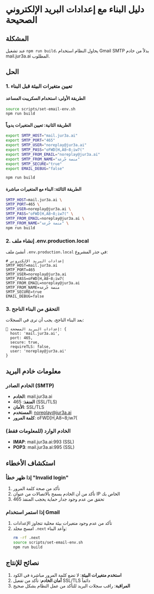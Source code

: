 # دليل البناء مع إعدادات البريد الإلكتروني الصحيحة

## المشكلة
عند تشغيل `npm run build`، يحاول النظام استخدام Gmail SMTP بدلاً من خادم mail.jur3a.ai المطلوب.

## الحل

### 1. تعيين متغيرات البيئة قبل البناء

#### الطريقة الأولى: استخدام السكريبت المساعد
```bash
source scripts/set-email-env.sh
npm run build
```

#### الطريقة الثانية: تعيين المتغيرات يدوياً
```bash
export SMTP_HOST="mail.jur3a.ai"
export SMTP_PORT="465"
export SMTP_USER="noreplay@jur3a.ai"
export SMTP_PASS="oFWD[H,A8~8;iw7("
export SMTP_FROM_EMAIL="noreplay@jur3a.ai"
export SMTP_FROM_NAME="منصة جُرعة"
export SMTP_SECURE="true"
export EMAIL_DEBUG="false"

npm run build
```

#### الطريقة الثالثة: البناء مع المتغيرات مباشرة
```bash
SMTP_HOST=mail.jur3a.ai \
SMTP_PORT=465 \
SMTP_USER=noreplay@jur3a.ai \
SMTP_PASS="oFWD[H,A8~8;iw7(" \
SMTP_FROM_EMAIL=noreplay@jur3a.ai \
SMTP_FROM_NAME="منصة جُرعة" \
npm run build
```

### 2. إنشاء ملف .env.production.local
أنشئ ملف `.env.production.local` في جذر المشروع:

```env
# إعدادات البريد الإلكتروني
SMTP_HOST=mail.jur3a.ai
SMTP_PORT=465
SMTP_USER=noreplay@jur3a.ai
SMTP_PASS=oFWD[H,A8~8;iw7(
SMTP_FROM_EMAIL=noreplay@jur3a.ai
SMTP_FROM_NAME=منصة جُرعة
SMTP_SECURE=true
EMAIL_DEBUG=false
```

### 3. التحقق من البناء الناجح
بعد البناء الناجح، يجب أن ترى في السجلات:
```
📧 إعدادات البريد المصححة: {
  host: 'mail.jur3a.ai',
  port: 465,
  secure: true,
  requireTLS: false,
  user: 'noreplay@jur3a.ai'
}
```

## معلومات خادم البريد

### الخادم الصادر (SMTP)
- **الخادم**: mail.jur3a.ai
- **المنفذ**: 465 (SSL/TLS)
- **الأمان**: SSL/TLS
- **المستخدم**: noreplay@jur3a.ai
- **كلمة المرور**: oFWD[H,A8~8;iw7(

### الخادم الوارد (للمعلومات فقط)
- **IMAP**: mail.jur3a.ai:993 (SSL)
- **POP3**: mail.jur3a.ai:995 (SSL)

## استكشاف الأخطاء

### إذا ظهر خطأ "Invalid login"
1. تأكد من صحة كلمة المرور
2. تأكد من أن الخادم يسمح بالاتصالات من عنوان IP الخاص بك
3. تحقق من عدم وجود جدار حماية يحجب المنفذ 465

### إذا استمر استخدام Gmail
1. تأكد من عدم وجود متغيرات بيئة محلية تتجاوز الإعدادات
2. امسح مجلد `.next` وأعد البناء:
   ```bash
   rm -rf .next
   source scripts/set-email-env.sh
   npm run build
   ```

## نصائح للإنتاج

1. **استخدم متغيرات البيئة**: لا تضع كلمة المرور مباشرة في الكود
2. **أمان الخادم**: تأكد من تفعيل SSL/TLS دائماً
3. **المراقبة**: راقب سجلات البريد للتأكد من عمل النظام بشكل صحيح 